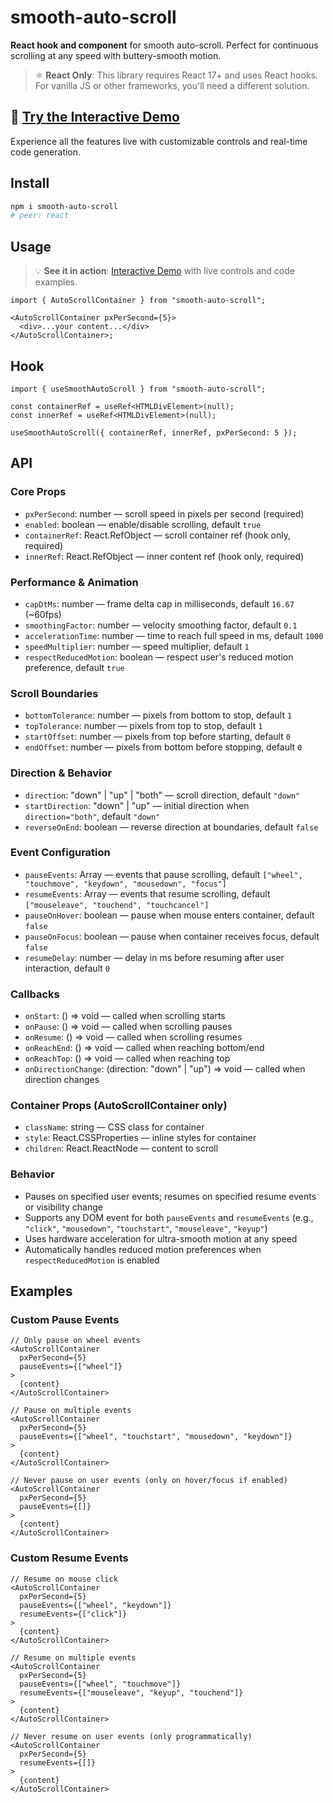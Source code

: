 # smooth-auto-scroll

**React hook and component** for smooth auto-scroll. Perfect for continuous scrolling at any speed with buttery-smooth motion.

> ⚛️ **React Only**: This library requires React 17+ and uses React hooks. For vanilla JS or other frameworks, you'll need a different solution.

## 🚀 **[Try the Interactive Demo](https://marcderhammer.github.io/smooth-auto-scroll/)**

Experience all the features live with customizable controls and real-time code generation.

## Install

```bash
npm i smooth-auto-scroll
# peer: react
```

## Usage

> 💡 **See it in action**: [Interactive Demo](https://marcderhammer.github.io/smooth-auto-scroll/) with live controls and code examples.

```tsx
import { AutoScrollContainer } from "smooth-auto-scroll";

<AutoScrollContainer pxPerSecond={5}>
  <div>...your content...</div>
</AutoScrollContainer>;
```

## Hook

```tsx
import { useSmoothAutoScroll } from "smooth-auto-scroll";

const containerRef = useRef<HTMLDivElement>(null);
const innerRef = useRef<HTMLDivElement>(null);

useSmoothAutoScroll({ containerRef, innerRef, pxPerSecond: 5 });
```

## API

### Core Props

- `pxPerSecond`: number — scroll speed in pixels per second (required)
- `enabled`: boolean — enable/disable scrolling, default `true`
- `containerRef`: React.RefObject<HTMLElement> — scroll container ref (hook only, required)
- `innerRef`: React.RefObject<HTMLElement> — inner content ref (hook only, required)

### Performance & Animation

- `capDtMs`: number — frame delta cap in milliseconds, default `16.67` (~60fps)
- `smoothingFactor`: number — velocity smoothing factor, default `0.1`
- `accelerationTime`: number — time to reach full speed in ms, default `1000`
- `speedMultiplier`: number — speed multiplier, default `1`
- `respectReducedMotion`: boolean — respect user's reduced motion preference, default `true`

### Scroll Boundaries

- `bottomTolerance`: number — pixels from bottom to stop, default `1`
- `topTolerance`: number — pixels from top to stop, default `1`
- `startOffset`: number — pixels from top before starting, default `0`
- `endOffset`: number — pixels from bottom before stopping, default `0`

### Direction & Behavior

- `direction`: "down" | "up" | "both" — scroll direction, default `"down"`
- `startDirection`: "down" | "up" — initial direction when `direction="both"`, default `"down"`
- `reverseOnEnd`: boolean — reverse direction at boundaries, default `false`

### Event Configuration

- `pauseEvents`: Array<keyof GlobalEventHandlersEventMap> — events that pause scrolling, default `["wheel", "touchmove", "keydown", "mousedown", "focus"]`
- `resumeEvents`: Array<keyof GlobalEventHandlersEventMap> — events that resume scrolling, default `["mouseleave", "touchend", "touchcancel"]`
- `pauseOnHover`: boolean — pause when mouse enters container, default `false`
- `pauseOnFocus`: boolean — pause when container receives focus, default `false`
- `resumeDelay`: number — delay in ms before resuming after user interaction, default `0`

### Callbacks

- `onStart`: () => void — called when scrolling starts
- `onPause`: () => void — called when scrolling pauses
- `onResume`: () => void — called when scrolling resumes
- `onReachEnd`: () => void — called when reaching bottom/end
- `onReachTop`: () => void — called when reaching top
- `onDirectionChange`: (direction: "down" | "up") => void — called when direction changes

### Container Props (AutoScrollContainer only)

- `className`: string — CSS class for container
- `style`: React.CSSProperties — inline styles for container
- `children`: React.ReactNode — content to scroll

### Behavior

- Pauses on specified user events; resumes on specified resume events or visibility change
- Supports any DOM event for both `pauseEvents` and `resumeEvents` (e.g., `"click"`, `"mousedown"`, `"touchstart"`, `"mouseleave"`, `"keyup"`)
- Uses hardware acceleration for ultra-smooth motion at any speed
- Automatically handles reduced motion preferences when `respectReducedMotion` is enabled

## Examples

### Custom Pause Events

```tsx
// Only pause on wheel events
<AutoScrollContainer
  pxPerSecond={5}
  pauseEvents={["wheel"]}
>
  {content}
</AutoScrollContainer>

// Pause on multiple events
<AutoScrollContainer
  pxPerSecond={5}
  pauseEvents={["wheel", "touchstart", "mousedown", "keydown"]}
>
  {content}
</AutoScrollContainer>

// Never pause on user events (only on hover/focus if enabled)
<AutoScrollContainer
  pxPerSecond={5}
  pauseEvents={[]}
>
  {content}
</AutoScrollContainer>
```

### Custom Resume Events

```tsx
// Resume on mouse click
<AutoScrollContainer
  pxPerSecond={5}
  pauseEvents={["wheel", "keydown"]}
  resumeEvents={["click"]}
>
  {content}
</AutoScrollContainer>

// Resume on multiple events
<AutoScrollContainer
  pxPerSecond={5}
  pauseEvents={["wheel", "touchmove"]}
  resumeEvents={["mouseleave", "keyup", "touchend"]}
>
  {content}
</AutoScrollContainer>

// Never resume on user events (only programmatically)
<AutoScrollContainer
  pxPerSecond={5}
  resumeEvents={[]}
>
  {content}
</AutoScrollContainer>
```

